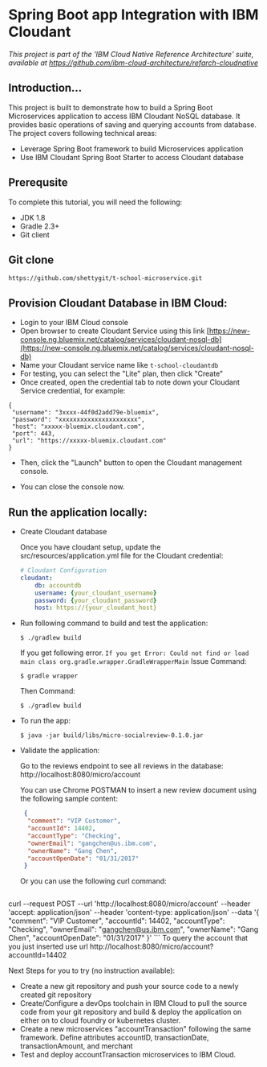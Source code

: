 # Spring Boot app Integration with IBM Cloudant

*This project is part of the 'IBM Cloud Native Reference Architecture' suite, available at
https://github.com/ibm-cloud-architecture/refarch-cloudnative*

## Introduction...

This project is built to demonstrate how to build a Spring Boot Microservices application to access IBM Cloudant NoSQL database. It provides basic operations of saving and querying accounts from database. The project covers following technical areas:

 - Leverage Spring Boot framework to build Microservices application
 - Use IBM Cloudant Spring Boot Starter to access Cloudant database

## Prerequsite
To complete this tutorial, you will need the following:

* JDK 1.8
* Gradle 2.3+
* Git client

## Git clone
`https://github.com/shettygit/t-school-microservice.git`

## Provision Cloudant Database in IBM Cloud:

* Login to your IBM Cloud console  
* Open browser to create Cloudant Service using this link [https://new-console.ng.bluemix.net/catalog/services/cloudant-nosql-db](https://new-console.ng.bluemix.net/catalog/services/cloudant-nosql-db)  
* Name your Cloudant service name like `t-school-cloudantdb`  
* For testing, you can select the "Lite" plan, then click "Create"  
* Once created, open the credential tab to note down your Cloudant Service credential, for example:

```
{
 "username": "3xxxx-44f0d2add79e-bluemix",
 "password": "xxxxxxxxxxxxxxxxxxxxxx",
 "host": "xxxxx-bluemix.cloudant.com",
 "port": 443,
 "url": "https://xxxxx-bluemix.cloudant.com"
}
```
* Then, click the "Launch" button to open the Cloudant management console.   

* You can close the console now.

## Run the application locally:

- Create Cloudant database

    Once you have cloudant setup, update the src/resources/application.yml file for the Cloudant credential:

    ```yml
    # Cloudant Configuration
    cloudant:
        db: accountdb
        username: {your_cloudant_username}
        password: {your_cloudant_password}
        host: https://{your_cloudant_host}
    ```

- Run following command to build and test the application:

    ```
    $ ./gradlew build
    ```
    If you get following error.
    `If you get Error: Could not find or load main class org.gradle.wrapper.GradleWrapperMain`
    Issue Command: 
    ```
    $ gradle wrapper
    ```
    Then Command:
    ```
    $ ./gradlew build
    ```

- To run the app:

    ```
    $ java -jar build/libs/micro-socialreview-0.1.0.jar
    ```

- Validate the application:

    Go to the reviews endpoint to see all reviews in the database: http://localhost:8080/micro/account

    You can use Chrome POSTMAN to insert a new review document using the following sample content:

    ```json
     {
      "comment": "VIP Customer",
      "accountId": 14402,
      "accountType": "Checking",
      "ownerEmail": "gangchen@us.ibm.com",
      "ownerName": "Gang Chen",
      "accountOpenDate": "01/31/2017"
     }
    ```

    Or you can use the following curl command:
    ```
curl --request POST      --url 'http://localhost:8080/micro/account'       --header 'accept: application/json'       --header 'content-type: application/json'       --data  '{      "comment": "VIP Customer",      "accountId": 14402,      "accountType": "Checking",      "ownerEmail": "gangchen@us.ibm.com",      "ownerName": "Gang Chen",      "accountOpenDate": "01/31/2017"     }'
    ```
To query the account that you just inserted use url http://localhost:8080/micro/account?accountId=14402

Next Steps for you to try (no instruction available):

* Create a new git repository and push your source code to a newly created git repository
* Create/Configure a devOps toolchain in IBM Cloud to pull the source code from your git repository and build & deploy the application on either on to cloud foundry or kubernetes cluster.
* Create a new microservices "accountTransaction" following the same framework. Define attributes accountID, transactionDate, transactionAmount, and merchant
* Test and deploy accountTransaction microservices to IBM Cloud.

